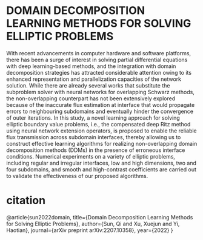 # DOMAIN DECOMPOSITION LEARNING METHODS FOR SOLVING ELLIPTIC PROBLEMS
With recent advancements in computer hardware and software platforms, there has been a surge of interest in solving partial differential equations with deep learning-based methods, and the integration with domain decomposition strategies has attracted considerable attention owing to its enhanced representation and parallelization capacities of the network solution. While there are already several works that substitute the subproblem solver with neural networks for overlapping Schwarz methods, the non-overlapping counterpart has not been extensively explored because of the inaccurate flux estimation at interface that would propagate errors to neighbouring subdomains and eventually hinder the convergence of outer iterations. In this study, a novel learning approach for solving elliptic boundary value problems, i.e., the compensated deep Ritz method using neural network extension operators, is proposed to enable the reliable flux transmission across subdomain interfaces, thereby allowing us to construct effective learning algorithms for realizing non-overlapping domain decomposition methods (DDMs) in the presence of erroneous interface conditions. Numerical experiments on a variety of elliptic problems, including regular and irregular interfaces, low and high dimensions, two and four subdomains, and smooth and high-contrast coefficients are carried out to validate the effectiveness of our proposed algorithms.

# citation
@article{sun2022domain,
  title={Domain Decomposition Learning Methods for Solving Elliptic Problems},
  author={Sun, Qi and Xu, Xuejun and Yi, Haotian},
  journal={arXiv preprint arXiv:2207.10358},
  year={2022}
}


